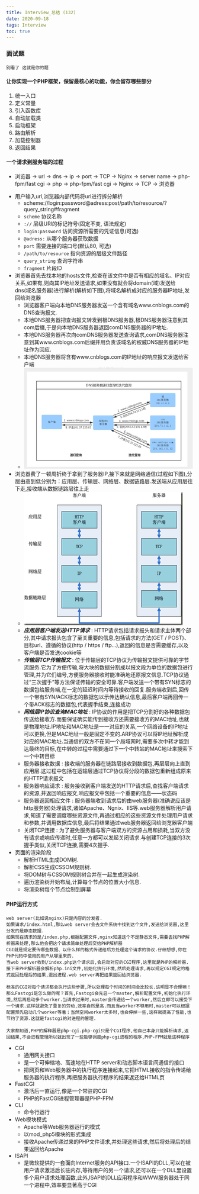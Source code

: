 ```yaml
---
title: Interview_总结 (132)
date: 2020-09-18
tags: Interview
toc: true
---
```


### 面试题
    别看了 这就是你的题

<!-- more -->

#### 让你实现一个PHP框架，保留最核心的功能，你会留存哪些部分
1. 统一入口
2. 定义常量
3. 引入函数库
4. 自动加载类
5. 启动框架
6. 路由解析
7. 加载控制器
8. 返回结果

#### 一个请求到服务端的过程
- 浏览器 → url → dns → ip → port → TCP → Nginx → server name → php-fpm/fast cgi → php → php-fpm/fast cgi → Nginx → TCP → 浏览器
* 用户输入url,浏览器内部代码将url进行拆分解析
    * scheme://login:password@adress:post/path/to/resource/?query_string#fragment
    * ``scheme`` 协议名称
    * ``://`` 层级URl的标记符号(固定不变, 语法规定)
    * ``login:password`` 访问资源所需要的凭证信息(可选)
    * ``@adress:`` 从哪个服务器获取数据
    * ``port`` 需要连接的端口号(默认80, 可选)
    * ``/path/to/resource`` 指向资源的层级文件路径
    * ``query_string`` 查询字符串
    * ``fragment`` 片段ID
* 浏览器首先去找本地的hosts文件,检查在该文件中是否有相应的域名、IP对应关系,如果有,则向其IP地址发送请求,如果没有就会将domain(域)发送给 dns(域名服务器)进行解析(解析如下图),将域名解析成对应的服务器IP地址,发回给浏览器
    * 浏览器客户端向本地DNS服务器发送一个含有域名www.cnblogs.com的DNS查询报文.
    * 本地DNS服务器把查询报文转发到根DNS服务器,根DNS服务器注意到其com后缀,于是向本地DNS服务器返回comDNS服务器的IP地址.
    * 本地DNS服务器再次向comDNS服务器发送查询请求,comDNS服务器注意到其www.cnblogs.com后缀并用负责该域名的权威DNS服务器的IP地址作为回应.
    * 本地DNS服务器将含有www.cnblogs.com的IP地址的响应报文发送给客户端
    * ![DNS服务器解析说明](/img/20190917_1.jpg)
* 浏览器费了一顿周折终于拿到了服务器IP,接下来就是网络通信(过程如下图),分层由高到低分别为：应用层、传输层、网络层、数据链路层.发送端从应用层往下走,接收端从数据链路层往上走
    * ![网络通信解析说明](/img/20190917_2.png)
    * ***应用层客户端发送HTTP请求*** : HTTP请求包括请求报头和请求主体两个部分,其中请求报头包含了至关重要的信息,包括请求的方法(GET / POST)、目标url、遵循的协议(http / https / ftp…),返回的信息是否需要缓存,以及客户端是否发送cookie等
    * ***传输层TCP传输报文*** : 位于传输层的TCP协议为传输报文提供可靠的字节流服务.它为了方便传输,将大块的数据分割成以报文段为单位的数据包进行管理,并为它们编号,方便服务器接收时能准确地还原报文信息.TCP协议通过“三次握手”等方法保证传输的安全可靠.客户端发送一个带有SYN标志的数据包给服务端,在一定的延迟时间内等待接收的回复.服务端收到后,回传一个带有SYN/ACK标志的数据包以示传达确认信息,最后客户端再回传一个带ACK标志的数据包,代表握手结束,连接成功
    * ***网络层IP协议查询MAC地址*** : IP协议的作用是把TCP分割好的各种数据包传送给接收方.而要保证确实能传到接收方还需要接收方的MAC地址,也就是物理地址.IP地址和MAC地址是一一对应的关系,一个网络设备的IP地址可以更换,但是MAC地址一般是固定不变的.ARP协议可以将IP地址解析成对应的MAC地址.当通信的双方不在同一个局域网时,需要多次中转才能到达最终的目标,在中转的过程中需要通过下一个中转站的MAC地址来搜索下一个中转目标
    * 服务器接收数据 : 接收端的服务器在链路层接收到数据包,再层层向上直到应用层.这过程中包括在运输层通过TCP协议将分段的数据包重新组成原来的HTTP请求报文
    * 服务器响应请求 : 服务接收到客户端发送的HTTP请求后,查找客户端请求的资源,并返回响应报文,响应报文中包括一个重要的信息——状态码
    * 服务器返回相应文件 : 服务器端收到请求后的由web服务器(准确说应该是http服务器)处理请求,诸如Apache、Ngnix、IIS等.web服务器解析用户请求,知道了需要调度哪些资源文件,再通过相应的这些资源文件处理用户请求和参数,并调用数据库信息,最后将结果通过web服务器返回给浏览器客户端
    * 关闭TCP连接 : 为了避免服务器与客户端双方的资源占用和损耗,当双方没有请求或响应传递时,任意一方都可以发起关闭请求.与创建TCP连接的3次握手类似,关闭TCP连接,需要4次握手.
* 页面的渲染阶段
    * 解析HTML生成DOM树.
    * 解析CSS生成CSSOM规则树.
    * 将DOM树与CSSOM规则树合并在一起生成渲染树.
    * 遍历渲染树开始布局,计算每个节点的位置大小信息.
    * 将渲染树每个节点绘制到屏幕

#### PHP运行方式
    web server(比如说nginx)只是内容的分发者.
    如果请求/index.html,那么web server会去文件系统中找到这个文件,发送给浏览器,这里分发的是静态数据.
    如果现在请求的是/index.php,根据配置文件,nginx知道这个不是静态文件,需要去找PHP解析器来处理,那么他会把这个请求简单处理后交给PHP解析器
    CGI就是规定要传哪些数据、以什么样的格式传递给后方处理这个请求的协议.仔细想想,你在PHP代码中使用的用户从哪里来的.
    当web server收到/index.php这个请求后,会启动对应的CGI程序,这里就是PHP的解析器.接下来PHP解析器会解析php.ini文件,初始化执行环境,然后处理请求,再以规定CGI规定的格式返回处理后的结果,退出进程.web server再把结果返回给浏览器.

    标准的CGI对每个请求都会执行这些步骤,所以处理每个时间的时间会比较长.这明显不合理嘛！那么Fastcgi是怎么做的呢？首先,Fastcgi会先启一个master,解析配置文件,初始化执行环境,然后再启动多个worker.当请求过来时,master会传递给一个worker,然后立即可以接受下一个请求.这样就避免了重复的劳动,效率自然是高.而且当worker不够用时,master可以根据配置预先启动几个worker等着；当然空闲worker太多时,也会停掉一些,这样就提高了性能,也节约了资源.这就是fastcgi的对进程的管理.

    大家都知道,PHP的解释器是php-cgi.php-cgi只是个CGI程序,他自己本身只能解析请求,返回结果,不会进程管理所以就出现了一些能够调度php-cgi进程的程序,PHP-FPM就是这种程序
- CGI
    * 通用网关接口
    * 是一个可伸缩地、高速地在HTTP server和动态脚本语言间通信的接口
    * 把网页和Web服务器中的执行程序连接起来,它把HTML接收的指令传递给服务器的执行程序,再把服务器执行程序的结果返还给HTML页
- FastCGI
    * 激活后一直运行,像是一个常驻的CGI
    * PHP的FastCGI进程管理器是PHP-FPM
- CLI
    * 命令行运行
- Web模块模式
    * Apache等Web服务器运行的模式
    * 以mod_php5模块的形式集成
    * 接收Apache传递过来的PHP文件请求,并处理这些请求,然后将处理后的结果返回给Apache
- ISAPI
    * 是微软提供的一套面向Internet服务的API接口.一个ISAPI的DLL,可以在被用户请求激活后长驻内存,等待用户的另一个请求,还可以在一个DLL里设置多个用户请求处理函数,此外,ISAPI的DLL应用程序和WWW服务器处于同一个进程中,效率要显著高于CGI




